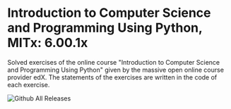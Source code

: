 # Introduction to Computer Science and Programming Using Python, MITx: 6.00.1x
Solved exercises of the online course "Introduction to Computer Science and Programming Using Python" given by the massive open online course provider edX. 
The statements of the exercises are written in the code of each exercise.


![Github All Releases](https://img.shields.io/github/repo-size/Xabo-RB/Introduction-to-Computer-Science-and-Programming-Using-Python)

